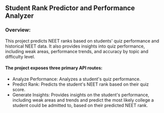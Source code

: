 ## Student Rank Predictor and Performance Analyzer

### Overview:
This project predicts NEET ranks based on students' quiz performance and historical NEET data. It also provides insights into quiz performance, including weak areas, performance trends, and accuracy by topic and difficulty level.


####  The project exposes three primary API routes:
- Analyze Performance: Analyzes a student's quiz performance.
- Predict Rank: Predicts the student's NEET rank based on their quiz score.
- Generate Insights: Provides insights on the student's performance, including weak areas and trends and predict the most likely college a student could be admitted to, based on their predicted NEET rank.

  
